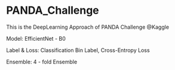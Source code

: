 # PANDA_Challenge
This is the DeepLearning Approach of PANDA Challenge @Kaggle


Model: EfficientNet - B0

Label & Loss: Classification Bin Label, Cross-Entropy Loss

Ensemble: 4 - fold Ensemble



